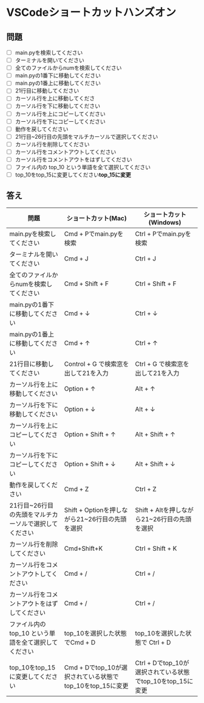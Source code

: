 # VSCodeショートカットハンズオン

## 問題
- [ ]  main.pyを検索してください
- [ ]  ターミナルを開いてください
- [ ]  全てのファイルからnumを検索してください
- [ ]  main.pyの1番下に移動してください
- [ ]  main.pyの1番上に移動してください
- [ ]  21行目に移動してください
- [ ]  カーソル行を上に移動してくださ
- [ ]  カーソル行を下に移動してください
- [ ]  カーソル行を上にコピーしてください
- [ ]  カーソル行を下にコピーしてください
- [ ]  動作を戻してください
- [ ]  21行目~26行目の先頭をマルチカーソルで選択してください
- [ ]  カーソル行を削除してください
- [ ]  カーソル行をコメントアウトしてください
- [ ]  カーソル行をコメントアウトをはずしてください
- [ ]  ファイル内の top_10 という単語を全て選択してください
- [ ]  top_10をtop_15に変更してください**top_15に変更**

## 答え
| 問題 | ショートカット(Mac) | ショートカット(Windows) |
|---|---|---|
| main.pyを検索してください | Cmd + Pでmain.pyを検索 | Ctrl + Pでmain.pyを検索 |
| ターミナルを開いてください | Cmd + J | Ctrl + J |
| 全てのファイルからnumを検索してください | Cmd + Shift + F | Ctrl + Shift + F |
| main.pyの1番下に移動してください | Cmd + ↓ | Ctrl + ↓ |
| main.pyの1番上に移動してください | Cmd + ↑ | Ctrl + ↑ |
| 21行目に移動してください | Control + G で検索窓を出して21を入力 | Ctrl + G で検索窓を出して21を入力 |
| カーソル行を上に移動してください | Option + ↑ | Alt + ↑ |
| カーソル行を下に移動してください | Option + ↓ | Alt + ↓ |
| カーソル行を上にコピーしてください | Option + Shift + ↑ | Alt + Shift + ↑ |
| カーソル行を下にコピーしてください | Option + Shift + ↓ | Alt + Shift + ↓ |
| 動作を戻してください | Cmd + Z | Ctrl + Z |
| 21行目~26行目の先頭をマルチカーソルで選択してください | Shift + Optionを押しながら21~26行目の先頭を選択 | Shift + Altを押しながら21~26行目の先頭を選択 |
| カーソル行を削除してください | Cmd+Shift+K | Ctrl + Shift + K |
| カーソル行をコメントアウトしてください | Cmd + / | Ctrl + / |
| カーソル行をコメントアウトをはずしてください | Cmd + / | Ctrl + / |
| ファイル内の top_10 という単語を全て選択してください | top_10を選択した状態でCmd + D | top_10を選択した状態で Ctrl + D |
| top_10をtop_15に変更してください | Cmd + Dでtop_10が選択されている状態でtop_10をtop_15に変更 | Ctrl + Dでtop_10が選択されている状態でtop_10をtop_15に変更 |
